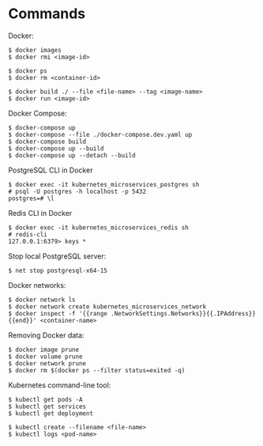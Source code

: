 # Commands

Docker:

```TEXT
$ docker images
$ docker rmi <image-id>

$ docker ps
$ docker rm <container-id>

$ docker build ./ --file <file-name> --tag <image-name>
$ docker run <image-id>
```

Docker Compose:

```TEXT
$ docker-compose up
$ docker-compose --file ./docker-compose.dev.yaml up
$ docker-compose build
$ docker-compose up --build
$ docker-compose up --detach --build
```

PostgreSQL CLI in Docker

```TEXT
$ docker exec -it kubernetes_microservices_postgres sh
# psql -U postgres -h localhost -p 5432
postgres=# \l
```

Redis CLI in Docker

```TEXT
$ docker exec -it kubernetes_microservices_redis sh
# redis-cli
127.0.0.1:6379> keys *
```

Stop local PostgreSQL server:

```TEXT
$ net stop postgresql-x64-15
```

Docker networks:

```TEXT
$ docker network ls
$ docker network create kubernetes_microservices_network
$ docker inspect -f '{{range .NetworkSettings.Networks}}{{.IPAddress}}{{end}}' <container-name>
```

Removing Docker data:

```TEXT
$ docker image prune
$ docker volume prune
$ docker network prune
$ docker rm $(docker ps --filter status=exited -q)
```

Kubernetes command-line tool:
```TEXT
$ kubectl get pods -A
$ kubectl get services
$ kubectl get deployment

$ kubectl create --filename <file-name>
$ kubectl logs <pod-name>
```

